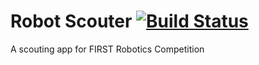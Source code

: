 # Robot Scouter [![Build Status](https://travis-ci.org/SUPERCILEX/Robot-Scouter.svg?branch=setup)](https://travis-ci.org/SUPERCILEX/Robot-Scouter)
A scouting app for FIRST Robotics Competition
